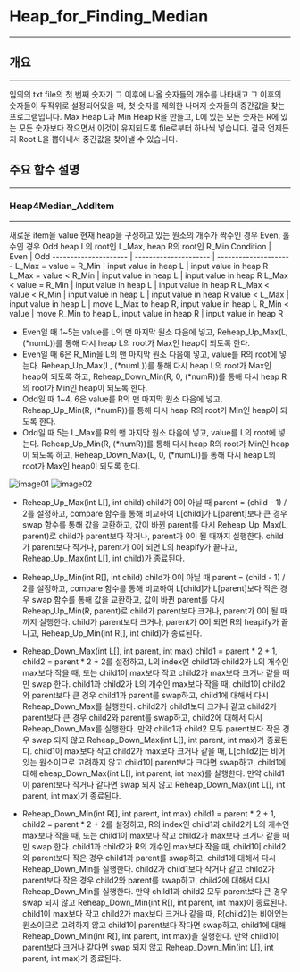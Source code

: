 # Heap_for_Finding_Median
-------------------------
## 개요
------
임의의 txt file의 첫 번째 숫자가 그 이후에 나올 숫자들의 개수를 나타내고 그 이후의 숫자들이 무작위로 설정되어있을 때, 첫 숫자를 제외한 나머지 숫자들의 중간값을 찾는 프로그램입니다.
Max Heap L과 Min Heap R을 만들고, L에 있는 모든 숫자는 R에 있는 모든 숫자보다 작으면서 이것이 유지되도록 file로부터 하나씩 넣습니다.
결국 언제든지 Root L을 뽑아내서 중간값을 찾아낼 수 있습니다.

## 주요 함수 설명
-------------
### Heap4Median_AddItem
-----------------------
새로운 item을 value
현재 heap을 구성하고 있는 원소의 개수가 짝수인 경우 Even, 홀수인 경우 Odd
heap L의 root인 L_Max, heap R의 root인 R_Min
 Condition			   | Even				   | Odd
 --------------------- | --------------------- | ---------------------
 L_Max = value = R_Min | input value in heap L | input value in heap R
 L_Max = value < R_Min | input value in heap L | input value in heap R
 L_Max < value = R_Min | input value in heap L | input value in heap R
 L_Max < value < R_Min | input value in heap L | input value in heap R
 value < L_Max		   | input value in heap L | move L_Max to heap R, input value in heap L
 R_Min < value		   | move R_Min to heap L, input value in heap R | input value in heap R
 
- Even일 때 1~5는 value를 L의 맨 마지막 원소 다음에 넣고, Reheap_Up_Max(L, (*numL))를 통해 다시 heap L의 root가 Max인 heap이 되도록 한다.
- Even일 때 6은 R_Min을 L의 맨 마지막 원소 다음에 넣고, value를 R의 root에 넣는다. Reheap_Up_Max(L, (*numL))를 통해 다시 heap L의 root가 Max인 heap이 되도록 하고, Reheap_Down_Min(R, 0, (*numR))를 통해 다시 heap R의 root가 Min인 heap이 되도록 한다.
- Odd일 때 1~4, 6은 value를 R의 맨 마지막 원소 다음에 넣고, Reheap_Up_Min(R, (*numR))를 통해 다시 heap R의 root가 Min인 heap이 되도록 한다.
- Odd일 때 5는 L_Max를 R의 맨 마지막 원소 다음에 넣고, value를 L의 root에 넣는다. Reheap_Up_Min(R, (*numR))를 통해 다시 heap R의 root가 Min인 heap이 되도록 하고, Reheap_Down_Max(L, 0, (*numL))를 통해 다시 heap L의 root가 Max인 heap이 되도록 한다.

![image01](https://user-images.githubusercontent.com/44752186/48952699-7311c280-ef86-11e8-8929-46355456d4e5.png)
![image02](https://user-images.githubusercontent.com/44752186/48952708-7dcc5780-ef86-11e8-9e5d-d063956b24f5.png)

- Reheap_Up_Max(int L[], int child)
child가 0이 아닐 때 parent = (child - 1) / 2를 설정하고, compare 함수를 통해 비교하여 L[child]가 L[parent]보다 큰 경우 swap 함수를 통해 값을 교환하고, 값이 바뀐 parent를 다시 Reheap_Up_Max(L, parent)로 child가 parent보다 작거나, parent가 0이 될 때까지 실행한다. child가 parent보다 작거나, parent가 0이 되면 L의 heapify가 끝나고, Reheap_Up_Max(int L[], int child)가 종료된다.

- Reheap_Up_Min(int R[], int child)
child가 0이 아닐 때 parent = (child - 1) / 2를 설정하고, compare 함수를 통해 비교하여 L[child]가 L[parent]보다 작은 경우 swap 함수를 통해 값을 교환하고, 값이 바뀐 parent를 다시 Reheap_Up_Min(R, parent)로 child가 parent보다 크거나, parent가 0이 될 때까지 실행한다. child가 parent보다 크거나, parent가 0이 되면 R의 heapify가 끝나고, Reheap_Up_Min(int R[], int child)가 종료된다.

- Reheap_Down_Max(int L[], int parent, int max)
child1 = parent * 2 + 1, child2 = parent * 2 + 2를 설정하고, L의 index인 child1과 child2가 L의 개수인 max보다 작을 때, 또는 child1이 max보다 작고 child2가 max보다 크거나 같을 때만 swap 한다.
child1과 child2가 L의 개수인 max보다 작을 때, child1이 child2와 parent보다 큰 경우 child1과 parent를 swap하고, child1에 대해서 다시 Reheap_Down_Max를 실행한다. child2가 child1보다 크거나 같고 child2가 parent보다 큰 경우 child2와 parent를 swap하고, child2에 대해서 다시 Reheap_Down_Max를 실행한다. 만약 child1과 child2 모두 parent보다 작은 경우 swap 되지 않고 Reheap_Down_Max(int L[], int parent, int max)가 종료된다.
child1이 max보다 작고 child2가 max보다 크거나 같을 때, L[child2]는 비어있는 원소이므로 고려하지 않고 child1이 parent보다 크다면 swap하고, child1에 대해 eheap_Down_Max(int L[], int parent, int max)를 실행한다. 만약 child1이 parent보다 작거나 같다면 swap 되지 않고 Reheap_Down_Max(int L[], int parent, int max)가 종료된다.

- Reheap_Down_Min(int R[], int parent, int max)
child1 = parent * 2 + 1, child2 = parent * 2 + 2를 설정하고, R의 index인 child1과 child2가 L의 개수인 max보다 작을 때, 또는 child1이 max보다 작고 child2가 max보다 크거나 같을 때만 swap 한다.
child1과 child2가 R의 개수인 max보다 작을 때, child1이 child2와 parent보다 작은 경우 child1과 parent를 swap하고, child1에 대해서 다시 Reheap_Down_Min를 실행한다. child2가 child1보다 작거나 같고 child2가 parent보다 작은 경우 child2와 parent를 swap하고, child2에 대해서 다시 Reheap_Down_Min를 실행한다. 만약 child1과 child2 모두 parent보다 큰 경우 swap 되지 않고 Reheap_Down_Min(int R[], int parent, int max)이 종료된다.
child1이 max보다 작고 child2가 max보다 크거나 같을 때, R[child2]는 비어있는 원소이므로 고려하지 않고 child1이 parent보다 작다면 swap하고, child1에 대해 Reheap_Down_Min(int R[], int parent, int max)을 실행한다. 만약 child1이 parent보다 크거나 같다면 swap 되지 않고 Reheap_Down_Min(int L[], int parent, int max)가 종료된다.


